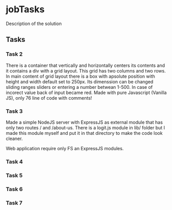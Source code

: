 # jobTasks

Description of the solution

## Tasks

### Task 2

There is a container that vertically and horizontally centers its contents and it contains a div with a grid layout. This grid has two columns and two rows. In main content of grid layout there is a box with apsolute position with height and width default set to 250px. Its dimenssion can be changed sliding ranges sliders or entering a number betwean 1-500. In case of incorect value back of input became red.
Made with pure Javascript (Vanilla JS), only 76 line of code with comments!

### Task 3

Made a simple NodeJS server with ExpressJS as external module that has only two routes / and /about-us. There is a logit.js module in lib/ folder but I made this module myself and put it in that directory to make the code look cleaner.

Web application require only FS an ExpressJS modules.

### Task 4

### Task 5

### Task 6

### Task 7
